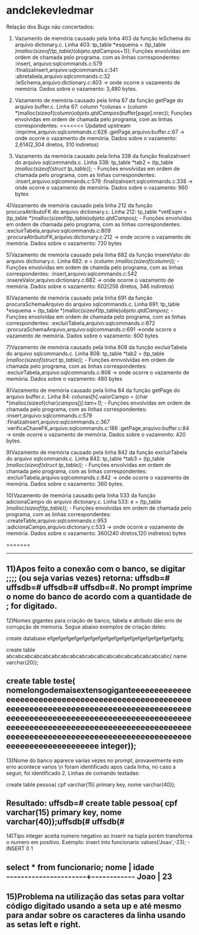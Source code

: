 # andclekevledmar
Relação dos Bugs não concertados:

1) Vazamento de memória causado pela linha 403 da função leSchema do arquivo dictonary.c.
Linha 403:   tp_table *esquema = (tp_table *)malloc(sizeof(tp_table)*(objeto.qtdCampos+1));
Funções envolvidas em ordem de chamada pelo programa, com as linhas correspondentes:
:insert, arquivo:sqlcommands.c:579  
:finalizaInsert,arquivo:sqlcommands.c:341
:abretabela,arquivo:sqlcommands.c:32
:leSchema,arquivo:dictionary.c:403 -> onde ocorre o vazamento de memória.
Dados sobre o vazamento: 3,480 bytes.

2) Vazamento de memória causado pela linha 67 da função getPage do arquivo buffer.c.
Linha 67: column *colunas = (column *)malloc(sizeof(column)*objeto.qtdCampos*(buffer[page].nrec));
Funções envolvidas em ordem de chamada pelo programa, com as linhas correspondentes:
<<<<<<< Updated upstream
:imprime,arquivo:sqlcommands.c:626
:getPage,arquivo:buffer.c:67 -> onde ocorre o vazamento de memória.
Dados sobre o vazamento: 2,614(2,304 diretos, 310 indiretos)

3) Vazamento da memória causado pela linha 338 da função finalizaInsert do arquivo sqlcommands.c.
Linha 338:  tp_table *tab2 = (tp_table *)malloc(sizeof(struct tp_table));   -*
Funções envolvidas em ordem de chamada pelo programa, com as linhas correspondentes:
:insert,arquivo:sqlcommands.c:579
:finalizaInsert:sqlcommands.c:338 -> onde ocorre o vazamento de memória.
Dados sobre o vazamento: 960 bytes

4)Vazamento de memória causado pela linha 212 da função procuraAtributoFK do arquivo dictionary.c.
Linha 212: tp_table *vetEsqm = (tp_table *)malloc(sizeof(tp_table)*objeto.qtdCampos); -*
Funções envolvidas em ordem de chamada pelo programa, com as linhas correspondentes:
:excluirTabela,arquivo:sqlcommands.c:809
:procuraAtributoFK,arquivo:dictionary.c:212 -> onde ocorre o vazamento de memória.
Dados sobre o vazamento: 720 bytes

5)Vazamento de memória causado pela linha 682 da função insereValor do arquivo dictionary.c.
Linha 682: e = (column *)malloc(sizeof(column)); -*
Funções envolvidas em ordem de chamda pelo programa, com as linhas correspondentes:
:insert,arquivo:sqlcommands.c:542
:insereValor,arquivo:dictionary.c:682 -> onde ocorre o vazamento de memória.
Dados sobre o vazamento: 602(256 diretos, 346 indiretos)

6)Vazamento de memória causado pela linha 691 da função procuraSchemaArquivo do arquivo sqlcommands.c.
Linha 691: tp_table *esquema = (tp_table *)malloc(sizeof(tp_table)*objeto.qtdCampos); -*
Funções envolvidas em ordem de chamada pelo programa, com as linhas correspondentes:
:excluirTabela,arquivo:sqlcommands.c:872
:procuraSchemaArquivo,arquivo:sqlcommands.c:691 ->onde ocorre o vazamento de memória.
Dados sobre o vazamento: 600 bytes

7)Vazamento de memória causado pela linha 808 da função excluirTabela do arquivo sqlcommands.c.
Linha 808:   tp_table *tab2 = (tp_table *)malloc(sizeof(struct tp_table)); -*
Funções ennvolvidas em ordem de chamada pelo programa, com as linhas correspondentes:
:excluirTabela,arquivo:sqlcommands.c:808 -> onde ocorre o vazamento de memória.
Dados sobre o vazamento: 480 bytes

8)Vazamento de memória causado pela linha 84 da função getPage do arquivo buffer.c.
Linha 84: colunas[h].valorCampo = (char *)malloc(sizeof(char)*campos[j].tam+1); -*
Funções envolvidas em ordem de chamada pelo programa, com as linhas correspondentes:
:insert,arquivo:sqlcommands.c:579
:finalizaInsert,arquivo:sqlcommands.c:367
:verificaChaveFK,arquivo:sqlcommands.c:186
:getPage,arquivo:buffer.c:84 -> onde ocorre o vazamento de memória.
Dados sobre o vazamento: 420 bytes.

9)Vazamento de memória causado pela linha 842 da função excluirTabela do arquivo sqlcommands.c.
Linha 842:   tp_table *tab3 = (tp_table *)malloc(sizeof(struct tp_table)); -*
Funções envolvidas em ordem de chamada pelo programa, com as linhas correspondentes:
:excluirTabela,arquivo:sqlcommands.c:842 -> onde ocorre o vazamento de memória.
Dados sobre o vazamento: 360 bytes.

10)Vazamento de memória causado pela linha 533 da função adicionaCampo do arquivo dictonary.c.
Linha 533: e = (tp_table *)malloc(sizeof(tp_table)); -*
Funções envolvidas em ordem de chamada pelo programa, com as linhas correspondentes:
:createTable,arquivo:sqlcommands.c:953
:adicionaCampo,arquivo:dictonary.c:533 -> onde ocorre o vazamento de memória.
Dados sobre o vazamento: 360(240 diretos,120 indiretos) bytes

=======

-----------------------------------------------------------------------------------------------

11)Apos feito a conexão com o banco, se digitar ;;;; (ou seja varias vezes) retorna: uffsdb=# uffsdb=# uffsdb=# uffsdb=#. No prompt imprime o nome do banco de acordo com a quantidade de ; for digitado.
--------------------------------------------------------------------------------------------------------------------------------------------

12)Nomes gigantes para criação de banco, tabela e atributo dão erro de corrupção de memoria. Segue abaixo exemplos de criação deles:

create database efgefgefgefgefgefgefgefgefgefgefgefgefgefgefgefgefg;

create table abcabcabcabcabcabcabcabcabcabcabcabcabcabcabcabcabcabc(
name varchar(20));

create table teste(
nomelongodemaisextensogiganteeeeeeeeeeeeeeeeeeeeeeeeeeeeeeeeeeeeeeeeeeeeeeeeeeeeeeeeeeeeeeeeeeeeeeeeeeeeeeeeeeeeeeeeeeeeeeeeeeeeeeeeeeeeeeeeeeeeeeeeeeeeeeeeeeeeeeeeeeeeeeeeeeeeeeeeeeeeeeeeeeeeeeeeeeeeeeeeeeeeeeeeeeeeeeeeeeeeeeeeeeeeeeeeeeeeeeeeeeeeeeeeeeeeeeeee integer));
---------------------------------------------------------------------------------------------------------------------------------------------------------------------------------------------------------------------------------------------------------------------

13)Nome do banco aparece varias vezes no prompt, provavelmente este erro acontece varios \n foram identificado apos cada linha, no caso a seguir, foi identificado 2.
Linhas de comando testadas:

create table pessoa(
cpf varchar(15) primary key,
nome varchar(40));

Resultado:
uffsdb=# create table pessoa(
cpf varchar(15) primary key,
nome varchar(40));uffsdb(# uffsdb(# 
------------------------------------------------------------------------

14)Tipo integer aceita numero negativo ao inserir na tupla porém transforma o numero em positivo. Exemplo:
insert into funcionario values('Joao',-23);
-INSERT 0 1

 select * from funcionario;
 nome                 | idade      
----------------------+------------
 Joao                 | 23  
------------------------------------------------------------------

15)Problema na utilização das setas para voltar código digitado usando a seta up e até mesmo para andar sobre os caracteres da linha usando as setas left e right.
--------------------------------------------------------------------

